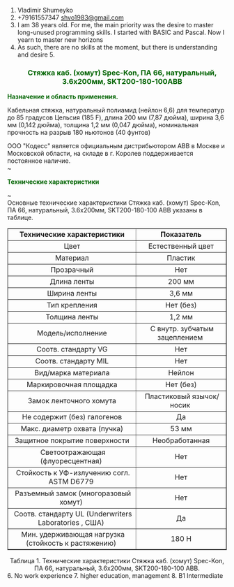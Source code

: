 1. Vladimir Shumeyko
2. +79161557347 shvo1983@gmail.com 
3. I am 38 years old. For me, the main priority was the desire to master long-unused programming skills. I started with BASIC and Pascal. Now I yearn to master new horizons
4. As such, there are no skills at the moment, but there is understanding and desire
5.<h3 align="center"><strong><span style="color:#006400;">Cтяжка каб. (хомут) Spec-Kon, ПА 66, натуральный, 3.6х200мм, SKT200-180-100ABB </span></strong></h3>

<p><font color="#006400"><b>Назначение и область применения.</b></font></p>

<p>Кабельная стяжка, натуральный полиамид (нейлон 6,6) для температур до 85 градусов Цельсия (185 F), длина 200 мм (7,87 дюйма), ширина 3,6 мм (0,142 дюйма), толщина 1,2 мм (0,047 дюйма), номинальная прочность на разрыв 180 ньютонов (40 фунтов)</p>

<p>ООО "Кодесс" является официальным дистрибьютором ABB в Москве и Московской области, на складе в г. Королев поддерживается постоянное наличие.<br />
~</p>

<p><font color="#006400"><strong>Технические характеристики </strong></font></p>

<p>~<br />
Основные технические характеристики Cтяжка каб. (хомут) Spec-Kon, ПА 66, натуральный, 3.6х200мм, SKT200-180-100 ABB указаны в таблице.</p>

<table align="center" border="1" cellpadding="0" cellspacing="1">
	<tbody>
		<tr>
			<td rowspan="2" style="text-align: center;"><strong>&nbsp;Технические характеристики&nbsp;</strong></td>
			<td rowspan="2" style="text-align: center;"><strong>&nbsp;Показатель&nbsp;</strong></td>
		</tr>
		<tr>
		</tr>
		<tr>
			<td style="text-align: center;">&nbsp;Цвет&nbsp;</td>
			<td style="text-align: center;">&nbsp;Естественный цвет&nbsp;</td>
		</tr>
		<tr>
			<td style="text-align: center;">&nbsp;Материал&nbsp;</td>
			<td style="text-align: center;">&nbsp;Пластик&nbsp;</td>
		</tr>
		<tr>
			<td style="text-align: center;">&nbsp;Прозрачный&nbsp;</td>
			<td style="text-align: center;">&nbsp;Нет&nbsp;</td>
		</tr>
		<tr>
			<td style="text-align: center;">&nbsp;Длина ленты&nbsp;</td>
			<td style="text-align: center;">&nbsp;200 мм&nbsp;</td>
		</tr>
		<tr>
			<td style="text-align: center;">&nbsp;Ширина ленты&nbsp;</td>
			<td style="text-align: center;">&nbsp;3,6 мм&nbsp;</td>
		</tr>
		<tr>
			<td style="text-align: center;">&nbsp;Тип крепления&nbsp;</td>
			<td style="text-align: center;">&nbsp;Нет (без)&nbsp;</td>
		</tr>
		<tr>
			<td style="text-align: center;">&nbsp;Толщина ленты&nbsp;</td>
			<td style="text-align: center;">&nbsp;1,2 мм&nbsp;</td>
		</tr>
		<tr>
			<td style="text-align: center;">&nbsp;Модель/исполнение&nbsp;</td>
			<td style="text-align: center;">&nbsp;С внутр. зубчатым зацеплением&nbsp;</td>
		</tr>
		<tr>
			<td style="text-align: center;">&nbsp;Соотв. стандарту VG&nbsp;</td>
			<td style="text-align: center;">&nbsp;Нет&nbsp;</td>
		</tr>
		<tr>
			<td style="text-align: center;">&nbsp;Соотв. стандарту MIL&nbsp;</td>
			<td style="text-align: center;">&nbsp;Нет&nbsp;</td>
		</tr>
		<tr>
			<td style="text-align: center;">&nbsp;Вид/марка материала&nbsp;</td>
			<td style="text-align: center;">&nbsp;Нейлон&nbsp;</td>
		</tr>
		<tr>
			<td style="text-align: center;">&nbsp;Маркировочная площадка&nbsp;</td>
			<td style="text-align: center;">&nbsp;Нет (без)&nbsp;</td>
		</tr>
		<tr>
			<td style="text-align: center;">&nbsp;Замок ленточного хомута&nbsp;</td>
			<td style="text-align: center;">&nbsp;Пластиковый язычок/носик&nbsp;</td>
		</tr>
		<tr>
			<td style="text-align: center;">&nbsp;Не содержит (без) галогенов&nbsp;</td>
			<td style="text-align: center;">&nbsp;Да&nbsp;</td>
		</tr>
		<tr>
			<td style="text-align: center;">&nbsp;Макс. диаметр охвата (пучка)&nbsp;</td>
			<td style="text-align: center;">&nbsp;53 мм&nbsp;</td>
		</tr>
		<tr>
			<td style="text-align: center;">&nbsp;Защитное покрытие поверхности&nbsp;</td>
			<td style="text-align: center;">&nbsp;Необработанная&nbsp;</td>
		</tr>
		<tr>
			<td style="text-align: center;">&nbsp;Светоотражающая (флуоресцентная)&nbsp;</td>
			<td style="text-align: center;">&nbsp;Нет&nbsp;</td>
		</tr>
		<tr>
			<td style="text-align: center;">&nbsp;Стойкость к УФ-излучению согл. ASTM D6779&nbsp;</td>
			<td style="text-align: center;">&nbsp;Нет&nbsp;</td>
		</tr>
		<tr>
			<td style="text-align: center;">&nbsp;Разъемный замок (многоразовый хомут)&nbsp;</td>
			<td style="text-align: center;">&nbsp;Нет&nbsp;</td>
		</tr>
		<tr>
			<td style="text-align: center;">&nbsp;Соотв. стандарту UL (Underwriters Laboratories , США)&nbsp;</td>
			<td style="text-align: center;">&nbsp;Да&nbsp;</td>
		</tr>
		<tr>
			<td style="text-align: center;">&nbsp;Мин. удерживающая нагрузка (стойкость к растяжению)&nbsp;</td>
			<td style="text-align: center;">&nbsp;180 Н&nbsp;</td>
		</tr>
	</tbody>
</table>

<div style="clear: both; text-align: center;">Таблица 1. Технические характеристики Cтяжка каб. (хомут) Spec-Kon, ПА 66, натуральный, 3.6х200мм, SKT200-180-100 ABB.</div>
6. No work experience
7. higher education, management
8. B1 Intermediate 
